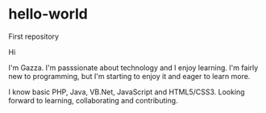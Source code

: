 # hello-world
First repository

Hi

I'm Gazza. I'm passsionate about technology and I enjoy learning.
I'm fairly new to programming, but I'm starting to enjoy it and eager to learn more.

I know basic PHP, Java, VB.Net, JavaScript and HTML5/CSS3.
Looking forward to learning, collaborating and contributing.



